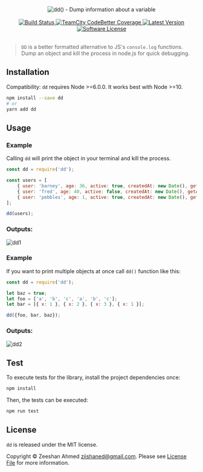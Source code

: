 <div align="center">
	<img src="https://i.imgur.com/JgbF61K.png" alt="dd() - Dump information about a variable">
	<br/><br/>
	<a href="https://travis-ci.org/zeeshanu/git-profile">
		<img src="https://img.shields.io/travis/zeeshanu/git-profile/master.svg?style=flat-square" alt="Build Status">
	</a>
	<a href="#">
		<img src="https://img.shields.io/teamcity/coverage/bt428.svg?style=flat-square" alt="TeamCity CodeBetter Coverage">
	</a>
	<a href="https://github.com/zeeshanu/git-profile/releases">
		<img src="https://img.shields.io/github/release/zeeshanu/git-profile.svg?style=flat-square" alt="Latest Version">
	</a>
	<a href="#">
		<img src="https://img.shields.io/badge/license-MIT-brightgreen.svg?style=flat-square" alt="Software License">
	</a>
	<br/><br/>
</div>

> `DD` is a better formatted alternative to JS's `console.log` functions. Dump an object and kill the process in node.js for quick debugging.

## Installation

Compatibility: `dd` requires Node >=6.0.0. It works best with Node >=10.

```bash
npm install --save dd 
# or
yarn add dd
```

## Usage

### Example

Calling `dd` will print the object in your terminal and kill the process.

```js
const dd = require('dd');

const users = [
    { user: 'barney', age: 36, active: true, createdAt: new Date(), getAge: () => this.age },
    { user: 'fred', age: 40, active: false, createdAt: new Date(), getAge: () => this.age },
    { user: 'pebbles', age: 1, active: true, createdAt: new Date(), getAge: () => this.age }
];

dd(users);
```

### Outputs:

![dd1](https://i.imgur.com/8eYdVN0.png)

### Example 

If you want to print multiple objects at once call `dd()` function like this:

```js
const dd = require('dd');

let baz = true;
let foo = ['a', 'b', 'c', 'a', 'b', 'c'];
let bar = [{ x: 1 }, { x: 2 }, { x: 3 }, { x: 1 }];

dd({foo, bar, baz});
```

### Outputs:

![dd2](https://i.imgur.com/XWeoEni.png)

## Test

To execute tests for the library, install the project dependencies once:

```bash
npm install
```

Then, the tests can be executed:

```bash
npm run test
```

## License

`dd` is released under the MIT license.

Copyright © Zeeshan Ahmed <ziishaned@gmail.com>. Please see [License File](LICENSE.md) for more information.
